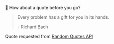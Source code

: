 📣 How about a quote before you go?

> Every problem has a gift for you in its hands.
>
> <p>- Richard Bach</p>

Quote requested from [Random Quotes API](https://github.com/lukePeavey/quotable)
